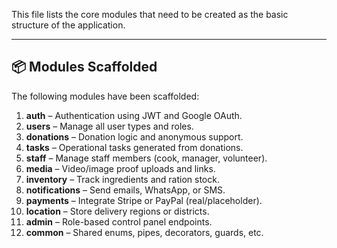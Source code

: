 This file lists the core modules that need to be created as the basic structure of the application.

---

## 📦 Modules Scaffolded

The following modules have been scaffolded:

1.  **auth** – Authentication using JWT and Google OAuth.
2.  **users** – Manage all user types and roles.
3.  **donations** – Donation logic and anonymous support.
4.  **tasks** – Operational tasks generated from donations.
5.  **staff** – Manage staff members (cook, manager, volunteer).
6.  **media** – Video/image proof uploads and links.
7.  **inventory** – Track ingredients and ration stock.
8.  **notifications** – Send emails, WhatsApp, or SMS.
9.  **payments** – Integrate Stripe or PayPal (real/placeholder).
10. **location** – Store delivery regions or districts.
11. **admin** – Role-based control panel endpoints.
12. **common** – Shared enums, pipes, decorators, guards, etc.
